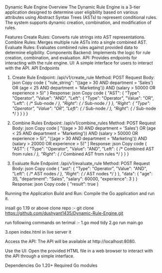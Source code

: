 Dynamic Rule Engine
Overview
The Dynamic Rule Engine is a 3-tier application designed to determine user eligibility based on various attributes using Abstract Syntax Trees (ASTs) to represent conditional rules. The system supports dynamic creation, combination, and modification of rules.

Features
Create Rules: Converts rule strings into AST representations.
Combine Rules: Merges multiple rule ASTs into a single combined AST.
Evaluate Rules: Evaluates combined rules against provided data to determine eligibility.
Components
Backend: Implements the logic for rule creation, combination, and evaluation.
API: Provides endpoints for interacting with the rule engine.
UI: A simple interface for users to interact with the API.
API Endpoints

1. Create Rule
Endpoint: /api/v1/create_rule
Method: POST
Request Body:
json
Copy code
{
  "rule_string": "((age > 30 AND department = 'Sales') OR (age < 25 AND department = 'Marketing')) AND (salary > 50000 OR experience > 5)"
}
Response:
json
Copy code
{
  "AST": {
    "Type": "Operator",
    "Value": "AND",
    "Left": {
      "Type": "Operator",
      "Value": "OR",
      "Left": { /* Sub-node */ },
      "Right": { /* Sub-node */ }
    },
    "Right": {
      "Type": "Operator",
      "Value": "OR",
      "Left": { /* Sub-node */ },
      "Right": { /* Sub-node */ }
    }
  }
}

2. Combine Rules
Endpoint: /api/v1/combine_rules
Method: POST
Request Body:
json
Copy code
[
  "((age > 30 AND department = 'Sales') OR (age < 25 AND department = 'Marketing')) AND (salary > 50000 OR experience > 5)",
  "((age > 30 AND department = 'Marketing')) AND (salary > 20000 OR experience > 5)"
]
Response:
json
Copy code
{
  "AST": {
    "Type": "Operator",
    "Value": "AND",
    "Left": { /* Combined AST from rules */ },
    "Right": { /* Combined AST from rules */ }
  }
}

3. Evaluate Rule
Endpoint: /api/v1/evaluate_rule
Method: POST
Request Body:
json
Copy code
{
  "ast": {
    "Type": "Operator",
    "Value": "AND",
    "Left": { /* AST nodes */ },
    "Right": { /* AST nodes */ }
  },
  "data": {
    "age": 35,
    "department": "Sales",
    "salary": 60000,
    "experience": 3
  }
}
Response:
json
Copy code
{
  "result": true
}


Running the Application
Build and Run: Compile the Go application and run it.

insall go 1.19 or above
clone repo :- git clone https://github.com/dushyant1435/Dynamic-Rule-Engine.git

run following commands on terimal :-
1.go mod tidy
2.go run main.go

<!-- go server started -->

3.open index.html in live server it


Access the API: The API will be available at http://localhost:8080.

Use the UI: Open the provided HTML file in a web browser to interact with the API through a simple interface.

Dependencies
Go 1.20+
Required Go modules